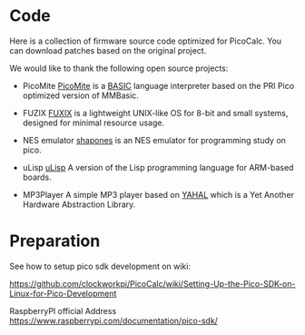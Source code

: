 # Code 

Here is a collection of firmware source code optimized for PicoCalc. You can download patches based on the original project.

We would like to thank the following open source projects:  

- PicoMite
[PicoMite](https://geoffg.net/picomite.html) is a [BASIC](https://en.m.wikipedia.org/wiki/BASIC) language interpreter based on the PRI Pico optimized version of MMBasic.

- FUZIX
[FUXIX](https://www.fuzix.org/)  is a lightweight UNIX-like OS for 8-bit and small systems, designed for minimal resource usage.

- NES emulator
[shapones](https://github.com/shapoco/shapones) is an NES emulator for programming study on pico.

- uLisp
[uLisp](www.ulisp.com/) A version of the Lisp programming language for ARM-based boards.

- MP3Player
A simple MP3 player based on [YAHAL](https://git.fh-aachen.de/Terstegge/YAHAL) which is a Yet Another Hardware Abstraction Library.


# Preparation

See how to setup pico sdk development on wiki:

https://github.com/clockworkpi/PicoCalc/wiki/Setting-Up-the-Pico-SDK-on-Linux-for-Pico-Development

RaspberryPI official Address  
https://www.raspberrypi.com/documentation/pico-sdk/

